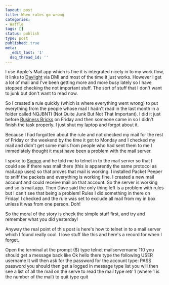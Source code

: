 ```yaml
---
layout: post
title: When rules go wrong
categories:
- Waffle
tags: []
status: publish
type: post
published: true
meta:
  _edit_last: '1'
  dsq_thread_id: ''
---
```


I use Apple's Mail.app which is fine it is integrated nicely in to my work flow, It links to <a title="Daylight" href="http://marketcircle.com/daylite/index.html" target="_blank">Daylight</a> via DMI and most of the time it just works. However I get a lot of mail and I've been getting more and more busy lately so I have stopped checking the not important stuff. The sort of stuff that I don't want to junk but don't want to read now.

So I created a rule quickly (which is where everything went wrong) to put everything from the people whose mail I hadn't read in the last month in a folder called NQJBNTI (Not Quite Junk But Not That Important). I did it just before <a title="Business Bricks" href="http://upcoming.yahoo.com/event/215585/" target="_blank">Business Bricks</a> on Friday and then someone came in so I didn't finish the task properly. I just shut my laptop and forgot about it.

Because I had forgotten about the rule and not checked my mail for the rest of Friday or the weekend by the time it got to Monday and I checked my mail and didn't get some mails from people who had sent them to me I immediately thought it must have been a problem with the mail server.

I spoke to <a title="Symon" href="http://homepage.mac.com/symonc/" target="_blank">Symon</a> and he told me to telnet in to the mail server so that I could see if there was mail there (this is apparently the same protocol as mail.app uses) so that proves that mail is working. I installed Packet Peeper to sniff the packets and everything is working fine. I created a new mail account and could receive mail on that account. So the server is working and so is mail.app. Then Dave said the only thing left is a problem with rules but I can't see that being a problem! Rules I did something in there on Friday! I checked and the rule was set to exclude all mail from my in box unless it was from one person. Doh!

So the moral of the story is check the simple stuff first, and try and remember what you did yesterday!

Anyway the real point of this post is here's how to telnet in to a mail server which I found really cool. I love stuff like this and here's a record for when I forget.

Open the terminal
at the prompt ($) type telnet mailservername 110
you should get a message back like Ok hello there
type the following
USER username
It will then ask for the password for the account type:
PASS password
you should then get a logged in message
type list
you will then see a list of all the mail on the serve to read the mail type
retr 1 (where 1 is the number of the mail)
to quit type quit
